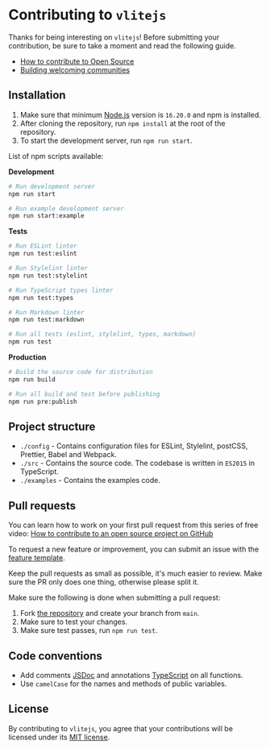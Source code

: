 # Contributing to `vlitejs`

Thanks for being interesting on `vlitejs`! Before submitting your contribution, be sure to take a moment and read the following guide.

- [How to contribute to Open Source](https://opensource.guide/how-to-contribute)
- [Building welcoming communities](https://opensource.guide/building-community)

## Installation

1. Make sure that minimum [Node.js](https://nodejs.org) version is `16.20.0` and npm is installed.
2. After cloning the repository, run `npm install` at the root of the repository.
3. To start the development server, run `npm run start`.

List of npm scripts available:

**Development**

```bash
# Run development server
npm run start

# Run example development server
npm run start:example
```

**Tests**

```bash
# Run ESLint linter
npm run test:eslint

# Run Stylelint linter
npm run test:stylelint

# Run TypeScript types linter
npm run test:types

# Run Markdown linter
npm run test:markdown

# Run all tests (eslint, stylelint, types, markdown)
npm run test
```

**Production**

```bash
# Build the source code for distribution
npm run build

# Run all build and test before publishing
npm run pre:publish
```

## Project structure

- `./config` - Contains configuration files for ESLint, Stylelint, postCSS, Prettier, Babel and Webpack.
- `./src` - Contains the source code. The codebase is written in `ES2015` in TypeScript.
- `./examples` - Contains the examples code.

## Pull requests

You can learn how to work on your first pull request from this series of free video: [How to contribute to an open source project on GitHub](https://egghead.io/courses/how-to-contribute-to-an-open-source-project-on-github)

To request a new feature or improvement, you can submit an issue with the [feature template](https://github.com/vlitejs/vlite/issues/new?template=feature_request.yml).

Keep the pull requests as small as possible, it's much easier to review. Make sure the PR only does one thing, otherwise please split it.

Make sure the following is done when submitting a pull request:

1. Fork [the repository](https://github.com/vlitejs/vlite) and create your branch from `main`.
2. Make sure to test your changes.
3. Make sure test passes, run `npm run test`.

## Code conventions

- Add comments [JSDoc](https://jsdoc.app) and annotations [TypeScript](https://www.typescriptlang.org) on all functions.
- Use `camelCase` for the names and methods of public variables.

## License

By contributing to `vlitejs`, you agree that your contributions will be licensed under its [MIT license](https://github.com/vlitejs/vlite/blob/main/LICENSE).
